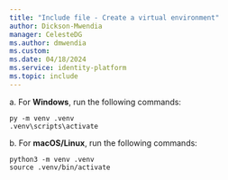 ```yaml
---
title: "Include file - Create a virtual environment"
author: Dickson-Mwendia
manager: CelesteDG
ms.author: dmwendia
ms.custom:
ms.date: 04/18/2024
ms.service: identity-platform
ms.topic: include
---
```


a. For **Windows**, run the following commands:    

```console
py -m venv .venv
.venv\scripts\activate
```    
b. For **macOS/Linux**, run the following commands:    

```console
python3 -m venv .venv
source .venv/bin/activate
```
